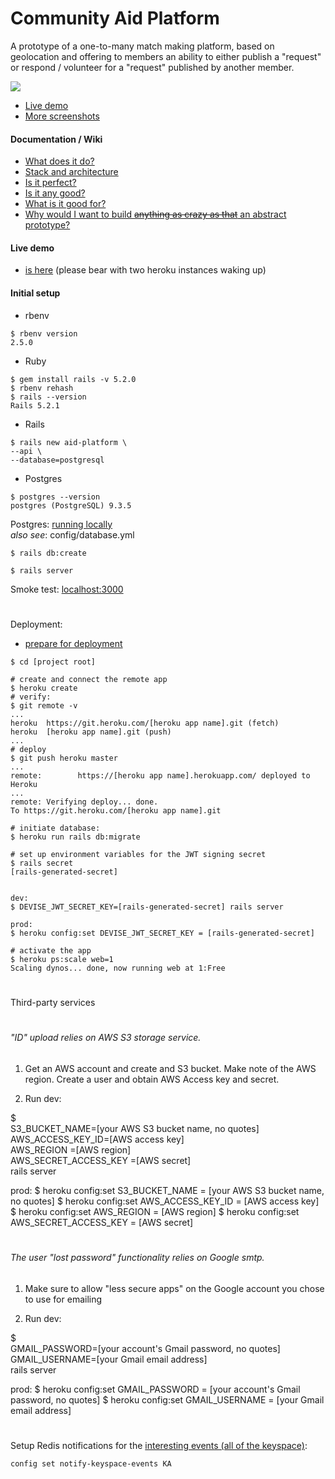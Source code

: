 # Community Aid Platform

A prototype of a one-to-many match making platform, based on geolocation and offering to members an ability to either publish a "request" or respond / volunteer for a "request" published by another member. 

![](https://s3.amazonaws.com/quod.erat.demonstrandum/portfolio/img/aid-platform/Screen+Shot+2019-02-08+at+12.10.53.png)

- [Live demo](https://infinite-sierra-74007.herokuapp.com/)
- [More screenshots](https://github.com/niennte/aid-platform/wiki#screenshots)

#### Documentation / Wiki
- [What does it do?](https://github.com/niennte/aid-platform/wiki#what-does-it-do)
- [Stack and architecture](https://github.com/niennte/aid-platform/wiki#stack-and-architecture)
- [Is it perfect?](https://github.com/niennte/aid-platform/wiki#is-it-perfect)
- [Is it any good?](https://github.com/niennte/aid-platform/wiki#is-it-any-good)
- [What is it good for?](https://github.com/niennte/aid-platform/wiki#what-is-it-good-for)
- [Why would I want to build ~~anything as crazy as that~~ an abstract prototype?](https://github.com/niennte/aid-platform/wiki#why-would-i-want-to-build-anything-as-crazy-as-that-an-abstract-prototype)

#### Live demo
- [is here](https://infinite-sierra-74007.herokuapp.com/) (please bear with two heroku instances waking up)

#### Initial setup
- rbenv
```
$ rbenv version
2.5.0
```
- Ruby
```
$ gem install rails -v 5.2.0
$ rbenv rehash
$ rails --version
Rails 5.2.1
```
- Rails
```
$ rails new aid-platform \
--api \
--database=postgresql
```

- Postgres
```
$ postgres --version
postgres (PostgreSQL) 9.3.5
```

Postgres:
[running locally](https://devcenter.heroku.com/articles/heroku-postgresql#set-up-postgres-on-mac)  
*also see*: config/database.yml

```$xslt
$ rails db:create
```
```$xslt
$ rails server
```
Smoke test: [localhost:3000](localhost:3000)

#
Deployment:
- [prepare for deployment](https://devcenter.heroku.com/articles/heroku-postgresql#set-up-postgres-on-mac)

```
$ cd [project root]
```

```
# create and connect the remote app
$ heroku create
# verify:
$ git remote -v
...
heroku	https://git.heroku.com/[heroku app name].git (fetch)
heroku	[heroku app name].git (push)
...
# deploy
$ git push heroku master
...
remote:        https://[heroku app name].herokuapp.com/ deployed to Heroku
...
remote: Verifying deploy... done.
To https://git.heroku.com/[heroku app name].git

# initiate database:
$ heroku run rails db:migrate

# set up environment variables for the JWT signing secret
$ rails secret
[rails-generated-secret]


dev:
$ DEVISE_JWT_SECRET_KEY=[rails-generated-secret] rails server

prod: 
$ heroku config:set DEVISE_JWT_SECRET_KEY = [rails-generated-secret] 

# activate the app
$ heroku ps:scale web=1
Scaling dynos... done, now running web at 1:Free

```

#
Third-party services



#
###### "ID" upload relies on AWS S3 storage service.

1) Get an AWS account and create and S3 bucket. Make note of the AWS region. Create a user and obtain AWS Access key and secret.

2) Run
dev:

$ \
S3_BUCKET_NAME=[your AWS S3 bucket name, no quotes] \
AWS_ACCESS_KEY_ID=[AWS access key] \
AWS_REGION =[AWS region] \
AWS_SECRET_ACCESS_KEY =[AWS secret] \
rails server


prod: 
$ heroku config:set S3_BUCKET_NAME = [your AWS S3 bucket name, no quotes]
$ heroku config:set AWS_ACCESS_KEY_ID = [AWS access key]
$ heroku config:set AWS_REGION = [AWS region]
$ heroku config:set AWS_SECRET_ACCESS_KEY = [AWS secret]

#
###### The user "lost password" functionality relies on Google smtp.

1) Make sure to allow "less secure apps" on the Google account you chose to use for emailing

2) Run
dev:

$ \
GMAIL_PASSWORD=[your account's Gmail password, no quotes] \
GMAIL_USERNAME=[your Gmail email address] \
rails server

prod: 
$ heroku config:set GMAIL_PASSWORD = [your account's Gmail password, no quotes]
$ heroku config:set GMAIL_USERNAME = [your Gmail email address]





#
Setup Redis notifications for the [interesting events (all of the keyspace)](https://redis.io/topics/notifications):
```
config set notify-keyspace-events KA
```


